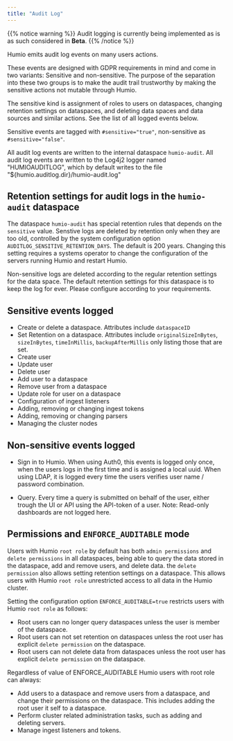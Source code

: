 ```yaml
---
title: "Audit Log"
---
```


{{% notice warning %}}
Audit logging is currently being implemented as is as such considered in __Beta__.
{{% /notice %}}

Humio emits audit log events on many users actions.

These events are designed with GDPR requirements in mind and come in two variants: Sensitive and non-sensitive.
The purpose of the separation into these two groups is to make the audit trail trustworthy by making the sensitive actions not mutable through Humio.

The sensitive kind is assignment of roles to users on dataspaces, changing retention settings on dataspaces,
and deleting data spaces and data sources and similar actions. See the list of all logged events below.

Sensitive events are tagged with `#sensitive="true"`, non-sensitive as `#sensitive="false"`.

All audit log events are written to the internal dataspace `humio-audit`.
All audit log events are written to the Log4j2 logger named "HUMIOAUDITLOG", which by default writes to the file "${humio.auditlog.dir}/humio-audit.log"

## Retention settings for audit logs in the `humio-audit` dataspace

The dataspace `humio-audit` has special retention rules that depends on the `sensitive` value.
Senstive logs are deleted by retention only when they are too old, controlled by the system configuration option `AUDITLOG_SENSITIVE_RETENTION_DAYS`. The default is 200 years.
Changing this setting requires a systems operator to change the configuration of the servers running Humio and restart Humio.

Non-sensitive logs are deleted according to the regular retention settings for the data space.
The default retention settings for this dataspace is to keep the log for ever. Please configure according to your requirements.

## Sensitive events logged

* Create or delete a dataspace. Attributes include `dataspaceID`
* Set Retention on a dataspace. Attributes include `originalSizeInBytes`, `sizeInBytes`, `timeInMillis`, `backupAfterMillis` only listing those that are set.
* Create user
* Update user
* Delete user
* Add user to a dataspace
* Remove user from a dataspace
* Update role for user on a dataspace
* Configuration of ingest listeners
* Adding, removing or changing ingest tokens
* Adding, removing or changing parsers
* Managing the cluster nodes

## Non-sensitive events logged

* Sign in to Humio. When using Auth0, this events is logged only once, when the users logs in the first time and is assigned a local uuid.
  When using LDAP, it is logged every time the users verifies user name / password combination.

* Query. Every time a query is submitted on behalf of the user, either trough the UI or API using the API-token of a user.
  Note: Read-only dashboards are not logged here.

## Permissions and `ENFORCE_AUDITABLE` mode

Users with Humio `root role` by default has both `admin permissions` and `delete permissions` in all dataspaces, being able to query the data stored in the dataspace, add and remove users, and delete data.
the `delete permission` also allows setting retention settings on a dataspace. This allows users with Humio `root role` unrestricted access to all data in the Humio cluster.

Setting the configuration option `ENFORCE_AUDITABLE=true` restricts users with Humio `root role` as follows:

* Root users can no longer query dataspaces unless the user is member of the dataspace.
* Root users can not set retention on dataspaces unless the root user has explicit `delete permission` on the dataspace.
* Root users can not delete data from dataspaces unless the root user has explicit `delete permission` on the dataspace.

Regardless of value of ENFORCE_AUDITABLE Humio users with root role can always:

* Add users to a dataspace and remove users from a dataspace, and change their permissions on the dataspace. This includes adding the root user it self to a dataspace.
* Perform cluster related administration tasks, such as adding and deleting servers.
* Manage ingest listeners and tokens.
